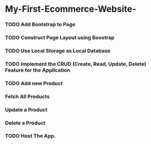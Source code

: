 # My-First-Ecommerce-Website-

### TODO Add Bootstrap to Page

### TODO Construct Page Layout using Boostrap

### TODO Use Local Storage as Local Database

### TODO Implement the CRUD (Create, Read, Update, Delete) Feature for the Application

### TODO Add new Product

### Fetch All Products

### Update a Product

### Delete a Product

### TODO Host The App.
